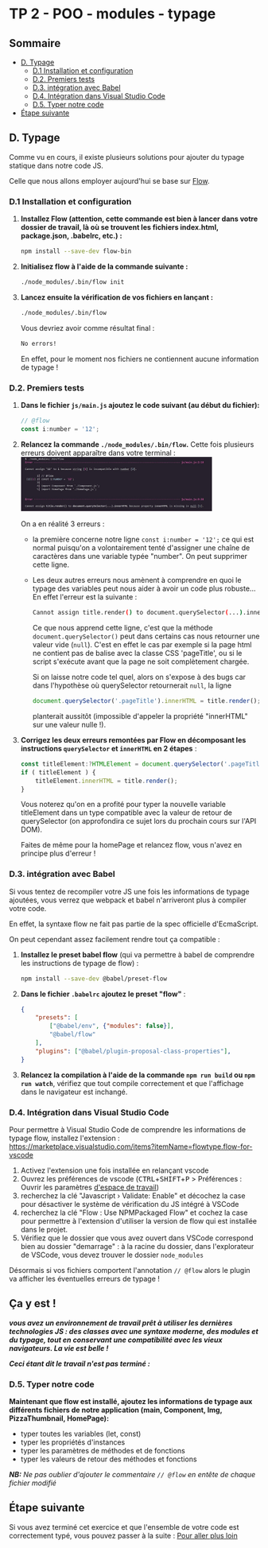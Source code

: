 # TP 2 - POO - modules - typage <!-- omit in toc -->

## Sommaire <!-- omit in toc -->
- [D. Typage](#d-typage)
	- [D.1 Installation et configuration](#d1-installation-et-configuration)
	- [D.2. Premiers tests](#d2-premiers-tests)
	- [D.3. intégration avec Babel](#d3-intégration-avec-babel)
	- [D.4. Intégration dans Visual Studio Code](#d4-intégration-dans-visual-studio-code)
	- [D.5. Typer notre code](#d5-typer-notre-code)
- [Étape suivante](#Étape-suivante)

## D. Typage
Comme vu en cours, il existe plusieurs solutions pour ajouter du typage statique dans notre code JS.

Celle que nous allons employer aujourd'hui se base sur [Flow](https://flow.org/).

### D.1 Installation et configuration

1. **Installez Flow (attention, cette commande est bien à lancer dans votre dossier de travail, là où se trouvent les fichiers index.html, package.json, .babelrc, etc.) :**
	```bash
	npm install --save-dev flow-bin
	```

2. **Initialisez flow à l'aide de la commande suivante :**
	```bash
	./node_modules/.bin/flow init
	```
5. **Lancez ensuite la vérification de vos fichiers en lançant :**
	```bash
	./node_modules/.bin/flow
	```
	Vous devriez avoir comme résultat final :
	```bash
	No errors!
	```
	En effet, pour le moment nos fichiers ne contiennent aucune information de typage !

### D.2. Premiers tests
1. **Dans le fichier `js/main.js` ajoutez le code suivant (au début du fichier):**
   ```js
   // @flow
   const i:number = '12';
   ```
2. **Relancez la commande `./node_modules/.bin/flow`.** Cette fois plusieurs erreurs doivent apparaître dans votre terminal :
	<br><a href="images/flow-error.jpg"><img src="images/flow-error.jpg" width="80%"></a>

	On a en réalité 3 erreurs :
	- la première concerne notre ligne `const i:number = '12';` ce qui est normal puisqu'on a volontairement tenté d'assigner une chaîne de caractères dans une variable typée "number". On peut supprimer cette ligne.
	- Les deux autres erreurs nous amènent à comprendre en quoi le typage des variables peut nous aider à avoir un code plus robuste... En effet l'erreur est la suivante :
		```bash
		Cannot assign title.render() to document.querySelector(...).innerHTML because property innerHTML is missing in null [1].
		```
		Ce que nous apprend cette ligne, c'est que la méthode `document.querySelector()` peut dans certains cas nous retourner une valeur vide (`null`). C'est en effet le cas par exemple si la page html ne contient pas de balise avec la classe CSS 'pageTitle', ou si le script s'exécute avant que la page ne soit complètement chargée.

		Si on laisse notre code tel quel, alors on s'expose à des bugs car dans l'hypothèse où querySelector retournerait `null`, la ligne
		```js
		document.querySelector('.pageTitle').innerHTML = title.render();
		```
		planterait aussitôt (impossible d'appeler la propriété "innerHTML" sur une valeur nulle !).

3. **Corrigez les deux erreurs remontées par Flow en décomposant les instructions `querySelector` et `innerHTML` en 2 étapes** :
	```js
	const titleElement:?HTMLElement = document.querySelector('.pageTitle');
	if ( titleElement ) {
		titleElement.innerHTML = title.render();
	}
	```

	Vous noterez qu'on en a profité pour typer la nouvelle variable titleElement dans un type compatible avec la valeur de retour de querySelector (on approfondira ce sujet lors du prochain cours sur l'API DOM).

	Faites de même pour la homePage et relancez flow, vous n'avez en principe plus d'erreur !

### D.3. intégration avec Babel
Si vous tentez de recompiler votre JS une fois les informations de typage ajoutées, vous verrez que webpack et babel n'arriveront plus à compiler votre code.

En effet, la syntaxe flow ne fait pas partie de la spec officielle d'EcmaScript.

On peut cependant assez facilement rendre tout ça compatible :
1. **Installez le preset babel flow** (qui va permettre à babel de comprendre les instructions de typage de flow) :
	```bash
	npm install --save-dev @babel/preset-flow
	```
2. **Dans le fichier `.babelrc` ajoutez le preset "flow"** :
	```json
	{
		"presets": [
			["@babel/env", {"modules": false}],
			"@babel/flow"
		],
		"plugins": ["@babel/plugin-proposal-class-properties"],
	}
	```
3. **Relancez la compilation à l'aide de la commande `npm run build` ou `npm run watch`**, vérifiez que tout compile correctement et que l'affichage dans le navigateur est inchangé.

### D.4. Intégration dans Visual Studio Code
Pour permettre à Visual Studio Code de comprendre les informations de typage flow, installez l'extension : https://marketplace.visualstudio.com/items?itemName=flowtype.flow-for-vscode

1. Activez l'extension une fois installée en relançant vscode
2. Ouvrez les préférences de vscode (<kbd>CTRL</kbd>+<kbd>SHIFT</kbd>+<kbd>P</kbd> &gt; Préférences : Ouvrir les paramètres <u>d'espace de travail</u>)
3. recherchez la clé "Javascript › Validate: Enable" et décochez la case pour désactiver le système de vérification du JS intégré à VSCode
4. recherchez la clé "Flow : Use NPMPackaged Flow" et cochez la case pour permettre à l'extension d'utiliser la version de flow qui est installée dans le projet.
5. Vérifiez que le dossier que vous avez ouvert dans VSCode correspond bien au dossier "demarrage" : à la racine du dossier, dans l'explorateur de VSCode, vous devez trouver le dossier `node_modules`

Désormais si vos fichiers comportent l'annotation `// @flow` alors le plugin va afficher les éventuelles erreurs de typage !

## Ça y est ! <!-- omit in toc -->
***vous avez un environnement de travail prêt à utiliser les dernières technologies JS : des classes avec une syntaxe moderne, des modules et du typage, tout en conservant une compatibilité avec les vieux navigateurs. La vie est belle !***

***Ceci étant dit le travail n'est pas terminé :***

### D.5. Typer notre code
**Maintenant que flow est installé, ajoutez les informations de typage aux différents fichiers de notre application (main, Component, Img, PizzaThumbnail, HomePage):**
 - typer toutes les variables (let, const)
 - typer les propriétés d'instances
 - typer les paramètres de méthodes et de fonctions
 - typer les valeurs de retour des méthodes et fonctions

 ***NB:** Ne pas oublier d'ajouter le commentaire `// @flow` en entête de chaque fichier modifié*


## Étape suivante
Si vous avez terminé cet exercice et que l'ensemble de votre code est correctement typé, vous pouvez passer à la suite : [Pour aller plus loin](E-pour-aller-plus-loin.md)